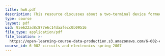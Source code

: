 ```yaml
---
title: hw6.pdf
description: This resource discusses about a two-terminal device formed by a MOSFET.
type: course
layout: pdf
uid: 95e622ad8c877e6c14daafecc0b09516
file_type: application/pdf
file_location: >-
  https://open-learning-course-data-production.s3.amazonaws.com/6-002-circuits-and-electronics-spring-2007/95e622ad8c877e6c14daafecc0b09516_hw6.pdf
course_id: 6-002-circuits-and-electronics-spring-2007
---
```

